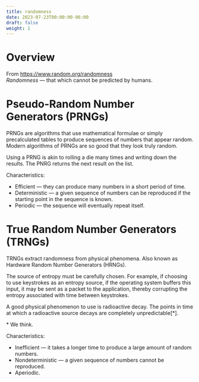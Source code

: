 ```yaml
---
title: randomness
date: 2023-07-23T00:00:00-06:00
draft: false
weight: 1
---
```


# Overview
From https://www.random.org/randomness  
*Randomness* — that which cannot be predicted by humans.

# Pseudo-Random Number Generators (PRNGs)
PRNGs are algorithms that use mathematical formulae or simply precalculated tables to produce sequences of numbers that appear random.  Modern algorithms of PRNGs are so good that they look truly random.

Using a PRNG is akin to rolling a die many times and writing down the results.  The PNRG returns the next result on the list.

Characteristics:
- Efficient — they can produce many numbers in a short period of time.
- Deterministic — a given sequence of numbers can be reproduced if the starting point in the sequence is known.
- Periodic — the sequence will eventually repeat itself.

# True Random Number Generators (TRNGs)
TRNGs extract randomness from physical phenomena.  Also known as Hardware Random Number Generators (HRNGs).  

The source of entropy must be carefully chosen.  For example, if choosing to use keystrokes as an entropy source, if the operating system buffers this input, it may be sent as a packet to the application, thereby corrupting the entropy associated with time between keystrokes.

A good physical phenomenon to use is radioactive decay.  The points in time at which a radioactive source decays are completely unpredictable[*].  

\* We think.

Characteristics:
- Inefficient — it takes a longer time to produce a large amount of random numbers.
- Nondeterministic — a given sequence of numbers cannot be reproduced.
- Aperiodic.

